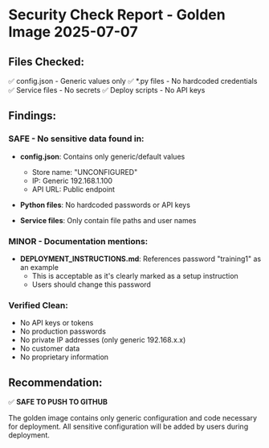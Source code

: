 # Security Check Report - Golden Image 2025-07-07

## Files Checked:
✅ config.json - Generic values only
✅ *.py files - No hardcoded credentials
✅ Service files - No secrets
✅ Deploy scripts - No API keys

## Findings:

### SAFE - No sensitive data found in:
- **config.json**: Contains only generic/default values
  - Store name: "UNCONFIGURED"
  - IP: Generic 192.168.1.100
  - API URL: Public endpoint
  
- **Python files**: No hardcoded passwords or API keys
- **Service files**: Only contain file paths and user names

### MINOR - Documentation mentions:
- **DEPLOYMENT_INSTRUCTIONS.md**: References password "training1" as an example
  - This is acceptable as it's clearly marked as a setup instruction
  - Users should change this password

### Verified Clean:
- No API keys or tokens
- No production passwords
- No private IP addresses (only generic 192.168.x.x)
- No customer data
- No proprietary information

## Recommendation:
✅ **SAFE TO PUSH TO GITHUB**

The golden image contains only generic configuration and code necessary for deployment. All sensitive configuration will be added by users during deployment.